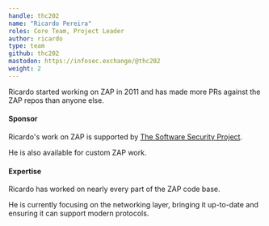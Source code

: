 ```yaml
---
handle: thc202
name: "Ricardo Pereira"
roles: Core Team, Project Leader
author: ricardo
type: team
github: thc202
mastodon: https://infosec.exchange/@thc202
weight: 2
---
```

Ricardo started working on ZAP in 2011 and has made more PRs against the ZAP repos than anyone else.

#### Sponsor

Ricardo's work on ZAP is supported by [The Software Security Project](https://softwaresecurityproject.org/).

He is also available for custom ZAP work.

#### Expertise

Ricardo has worked on nearly every part of the ZAP code base.

He is currently focusing on the networking layer, bringing it up-to-date and ensuring it can support modern protocols.
